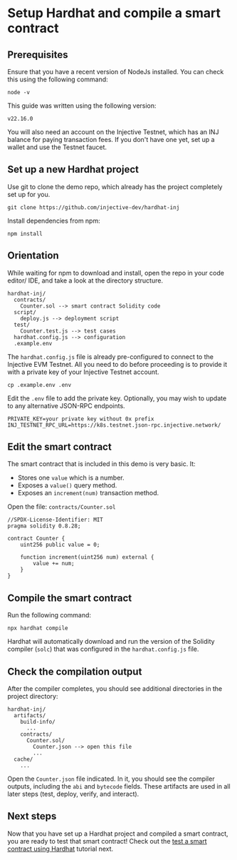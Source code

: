 # Setup Hardhat and compile a smart contract

## Prerequisites

Ensure that you have a recent version of NodeJs installed.
You can check this using the following command:

```shell
node -v
```

This guide was written using the following version:

```text
v22.16.0
```
<!-- TODO add links for installing NodeJs -->

You will also need an account on the Injective Testnet, which has an INJ balance for paying transaction fees.
If you don't have one yet, set up a wallet and use the Testnet faucet.
<!-- TODO add links for the above instructions -->

## Set up a new Hardhat project

Use git to clone the demo repo, which already has the project completely set up for you.

```shell
git clone https://github.com/injective-dev/hardhat-inj
```

Install dependencies from npm:

```shell
npm install
```

## Orientation

While waiting for npm to download and install, open the repo in your code editor/ IDE, and take a look at the directory structure.

```text
hardhat-inj/
  contracts/
    Counter.sol --> smart contract Solidity code
  script/
    deploy.js --> deployment script
  test/
    Counter.test.js --> test cases
  hardhat.config.js --> configuration
  .example.env
```

The `hardhat.config.js` file is already pre-configured to connect to the Injective EVM Testnet.
All you need to do before proceeding is to provide it with a private key of your Injective Testnet account.

```shell
cp .example.env .env
```

Edit the `.env` file to add the private key.
Optionally, you may wish to update to any alternative JSON-RPC endpoints.

```shell
PRIVATE_KEY=your private key without 0x prefix
INJ_TESTNET_RPC_URL=https://k8s.testnet.json-rpc.injective.network/

```

## Edit the smart contract

The smart contract that is included in this demo is very basic. It:

- Stores one `value` which is a number.
- Exposes a `value()` query method.
- Exposes an `increment(num)` transaction method.

Open the file: `contracts/Counter.sol`

```solidity
//SPDX-License-Identifier: MIT
pragma solidity 0.8.28;

contract Counter {
    uint256 public value = 0;

    function increment(uint256 num) external {
        value += num;
    }
}

```

## Compile the smart contract

Run the following command:

```shell
npx hardhat compile
```

Hardhat will automatically download and run the version of the Solidity compiler (`solc`) that was configured in the `hardhat.config.js` file.

## Check the compilation output

After the compiler completes, you should see additional directories in the project directory:

```text
hardhat-inj/
  artifacts/
    build-info/
      ...
    contracts/
      Counter.sol/
        Counter.json --> open this file
        ...
  cache/
    ...
```

Open the `Counter.json` file indicated.
In it, you should see the compiler outputs, including the `abi` and `bytecode` fields.
These artifacts are used in all later steps (test, deploy, verify, and interact).

## Next steps

Now that you have set up a Hardhat project and compiled a smart contract, you are ready to test that smart contract!
Check out the [test a smart contract using Hardhat](./test-hardhat.md) tutorial next.
